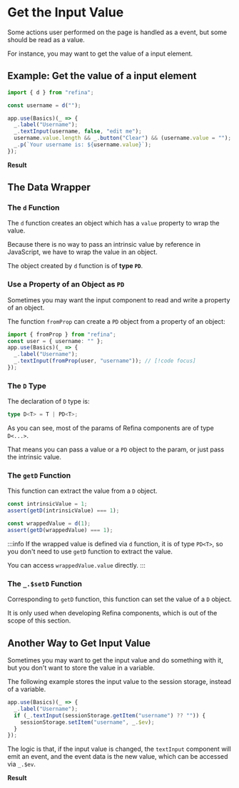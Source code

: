 <script setup>
import BasicInputVue from "../../snippets/basic-input.r.vue";
import InputEventVue from "../../snippets/input-event.r.vue";
</script>

# Get the Input Value

Some actions user performed on the page is handled as a event, but some should be read as a value.

For instance, you may want to get the value of a input element.

## Example: Get the value of a input element

```ts
import { d } from "refina";

const username = d("");

app.use(Basics)(_ => {
  _.label("Username");
  _.textInput(username, false, "edit me");
  username.value.length && _.button("Clear") && (username.value = "");
  _.p(`Your username is: ${username.value}`);
});
```

**Result**

<BasicInputVue />

## The Data Wrapper

### The `d` Function

The `d` function creates an object which has a `value` property to wrap the value.

Because there is no way to pass an intrinsic value by reference in JavaScript, we have to wrap the value in an object.

The object created by `d` function is of **type `PD`**.

### Use a Property of an Object as `PD`

Sometimes you may want the input component to read and write a property of an object.

The function `fromProp` can create a `PD` object from a property of an object:

```ts
import { fromProp } from "refina";
const user = { username: "" };
app.use(Basics)(_ => {
  _.label("Username");
  _.textInput(fromProp(user, "username")); // [!code focus]
});
```

### The `D` Type

The declaration of `D` type is:

```ts
type D<T> = T | PD<T>;
```

As you can see, most of the params of Refina components are of type `D<...>`.

That means you can pass a value or a `PD` object to the param, or just pass the intrinsic value.

### The `getD` Function

This function can extract the value from a `D` object.

```ts
const intrinsicValue = 1;
assert(getD(intrinsicValue) === 1);

const wrappedValue = d(1);
assert(getD(wrappedValue) === 1);
```

:::info
If the wrapped value is defined via `d` function, it is of type `PD<T>`, so you don't need to use `getD` function to extract the value.

You can access `wrappedValue.value` directly.
:::

### The `_.$setD` Function

Corresponding to `getD` function, this function can set the value of a `D` object.

It is only used when developing Refina components, which is out of the scope of this section.

## Another Way to Get Input Value

Sometimes you may want to get the input value and do something with it, but you don't want to store the value in a variable.

The following example stores the input value to the session storage, instead of a variable.

```ts
app.use(Basics)(_ => {
  _.label("Username");
  if (_.textInput(sessionStorage.getItem("username") ?? "")) {
    sessionStorage.setItem("username", _.$ev);
  }
});
```

The logic is that, if the input value is changed, the `textInput` component will emit an event, and the event data is the new value, which can be accessed via `_.$ev`.

**Result**

<InputEventVue />
